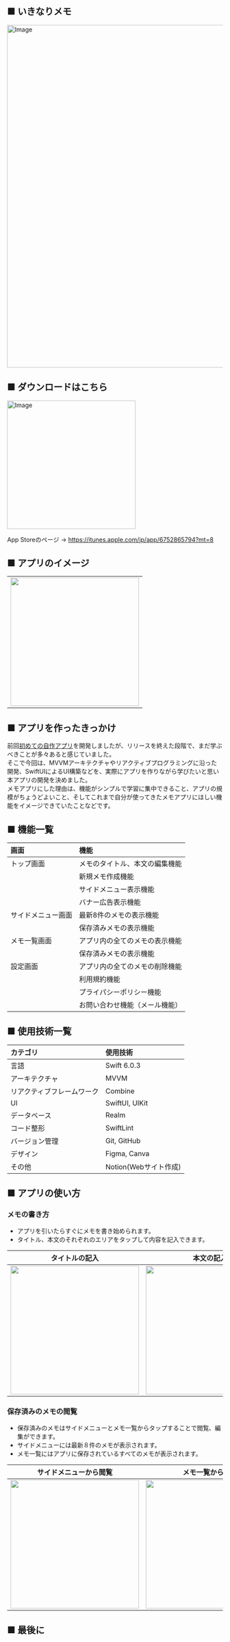 ## ■ いきなりメモ

<img width="1600" height="800" alt="Image" src="https://github.com/user-attachments/assets/011fde21-9ba4-4508-b426-b4fbdeedb32f" />

## ■ ダウンロードはこちら

<img width="300" height="300" alt="Image" src="https://github.com/user-attachments/assets/ce46f388-babf-4441-ae02-85ccb0400277" />

App Storeのページ → https://itunes.apple.com/jp/app/6752865794?mt=8

## ■ アプリのイメージ
| |
|-|
| <img src="https://github.com/user-attachments/assets/cd748ecf-976b-44e8-ba76-dae14d5986da" width="300px"> |

## ■ アプリを作ったきっかけ

前回[初めての自作アプリ](https://github.com/MasayukiKawashima/Zidosuta)を開発しましたが、リリースを終えた段階で、まだ学ぶべきことが多々あると感じていました。
<br>
そこで今回は、MVVMアーキテクチャやリアクティブプログラミングに沿った開発、SwiftUIによるUI構築などを、実際にアプリを作りながら学びたいと思い本アプリの開発を決めました。
<br>
メモアプリにした理由は、機能がシンプルで学習に集中できること、アプリの規模がちょうどよいこと、そしてこれまで自分が使ってきたメモアプリにほしい機能をイメージできていたことなどです。


## ■ 機能一覧

| 画面    | 機能                 　　　　|
|:----- |:-------------------------------|
| トップ画面 | メモのタイトル、本文の編集機能 |
|       |新規メモ作成機能|
|       | サイドメニュー表示機能 |
|       | バナー広告表示機能 |
|サイドメニュー画面 | 最新8件のメモの表示機能|
|       |保存済みメモの表示機能|　
| メモ一覧画面 |  アプリ内の全てのメモの表示機能|
|       |保存済みメモの表示機能|
| 設定画面  | アプリ内の全てのメモの削除機能  |
|       | 利用規約機能 |
|       | プライパシーポリシー機能|
|       | お問い合わせ機能（メール機能）|


## ■ 使用技術一覧

| カテゴリ          | 使用技術         |
|:------------- |:------------ |
| 言語            | Swift 6.0.3       |
| アーキテクチャ       | MVVM         |
| リアクティブフレームワーク | Combine      |
| UI            | SwiftUI, UIKit      |
| データベース        | Realm        |
| コード整形         | SwiftLint    |
| バージョン管理       | Git, GitHub  |
| デザイン          | Figma, Canva |
| その他           | Notion(Webサイト作成)         |



## ■ アプリの使い方

### メモの書き方

- アプリを引いたらすぐにメモを書き始められます。
- タイトル、本文のそれぞれのエリアをタップして内容を記入できます。

| タイトルの記入                                                                                                | 本文の記入                                                                                    |
| ------------------------------------------------------------------------------------------------------- | ----------------------------------------------------------------------------------------------------- | 
|<img src="https://github.com/user-attachments/assets/68905c79-c2f3-4950-a975-5310e71a118c" width="300px">| <img src="https://github.com/user-attachments/assets/d769a464-e5a7-441d-9f8f-6dd081788f62" width="300px">|

### 保存済みのメモの閲覧

- 保存済みのメモはサイドメニューとメモ一覧からタップすることで閲覧、編集ができます。
- サイドメニューには最新８件のメモが表示されます。
- メモ一覧にはアプリに保存されているすべてのメモが表示されます。

| サイドメニューから閲覧                                                                                               | メモ一覧から閲覧                                                                                    |
| ------------------------------------------------------------------------------------------------------- | ----------------------------------------------------------------------------------------------------- | 
|<img src="https://github.com/user-attachments/assets/b437ea11-e4d4-4d59-b603-3fc56b27c4cb" width="300px">| <img src="https://github.com/user-attachments/assets/cbb92a3b-5544-487a-9a2a-3b59c52b2edc" width="300px">|
## ■ 最後に
